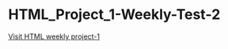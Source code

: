 # HTML_Project_1-Weekly-Test-2
[Visit HTML weekly project-1](https://avantikasingh2110.github.io/HTML_Project_1-Weekly-test-2/)